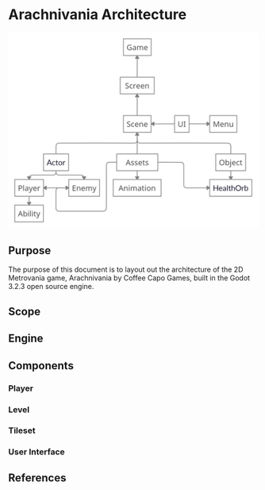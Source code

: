 # Arachnivania Architecture

![Arachnivania Architecture](src/assets/ScreenShots/Arachnivania_Architecture.png)

## Purpose

The purpose of this document is to layout out the architecture of the 2D Metrovania game, Arachnivania by Coffee Capo Games, built in the Godot 3.2.3 open source engine.

## Scope

## Engine

## Components

### Player

### Level

### Tileset

### User Interface

## References
